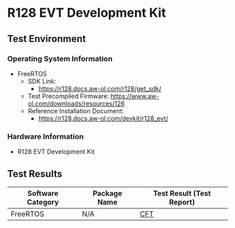 # R128 EVT Development Kit

## Test Environment

### Operating System Information

- FreeRTOS
    - SDK Link:
        - https://r128.docs.aw-ol.com/r128/get_sdk/
    - Test Precompiled Firmware: https://www.aw-ol.com/downloads/resources/126
    - Reference Installation Document:
        - https://r128.docs.aw-ol.com/devkit/r128_evt/

### Hardware Information

- R128 EVT Development Kit

## Test Results

| Software Category | Package Name  | Test Result (Test Report) |
|-------------------|---------------|---------------------------|
| FreeRTOS          | N/A           | [CFT][FreeRTOS]           |

[FreeRTOS]: ./FreeRTOS/README.md
